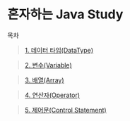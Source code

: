 혼자하는 Java Study
===
목차

> [1. 데이터 타입(DataType)](https://github.com/chae-lyn/java-study-lyn/tree/study/1.DataType)

> [2. 변수(Variable)](https://github.com/chae-lyn/java-study-lyn/tree/study/2.Variable)

> [3. 배열(Array)](https://github.com/chae-lyn/java-study-lyn/tree/study/3.Array)

> [4. 연산자(Operator)](https://github.com/chae-lyn/java-study-lyn/tree/study/4.Operator)

> [5. 제어문(Control Statement)](https://github.com/chae-lyn/java-study-lyn/tree/study/5.Control%20Statement)